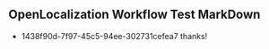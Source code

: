 ## OpenLocalization Workflow Test MarkDown
* 1438f90d-7f97-45c5-94ee-302731cefea7 thanks!

<!--HONumber=Jul16_HO2-->


